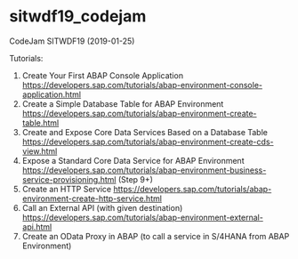 # sitwdf19_codejam
CodeJam SITWDF19 (2019-01-25)

Tutorials:
1. Create Your First ABAP Console Application https://developers.sap.com/tutorials/abap-environment-console-application.html
2. Create a Simple Database Table for ABAP Environment https://developers.sap.com/tutorials/abap-environment-create-table.html
3. Create and Expose Core Data Services Based on a Database Table https://developers.sap.com/tutorials/abap-environment-create-cds-view.html
4. Expose a Standard Core Data Service for ABAP Environment https://developers.sap.com/tutorials/abap-environment-business-service-provisioning.html (Step 9+)
5. Create an HTTP Service https://developers.sap.com/tutorials/abap-environment-create-http-service.html
6. Call an External API (with given destination) https://developers.sap.com/tutorials/abap-environment-external-api.html
7. Create an OData Proxy in ABAP (to call a service in S/4HANA from ABAP Environment)
